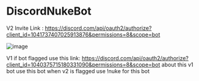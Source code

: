 # DiscordNukeBot

V2 Invite Link : https://discord.com/api/oauth2/authorize?client_id=1041737407025913876&permissions=8&scope=bot

![image](https://user-images.githubusercontent.com/107064155/192379730-10a08b4e-15b2-4f7e-9e05-e4127c205a23.png)









V1 if bot flagged use this link: https://discord.com/api/oauth2/authorize?client_id=1040375715180331090&permissions=8&scope=bot
about this v1 bot use this bot when v2 is flagged use !nuke for this bot
